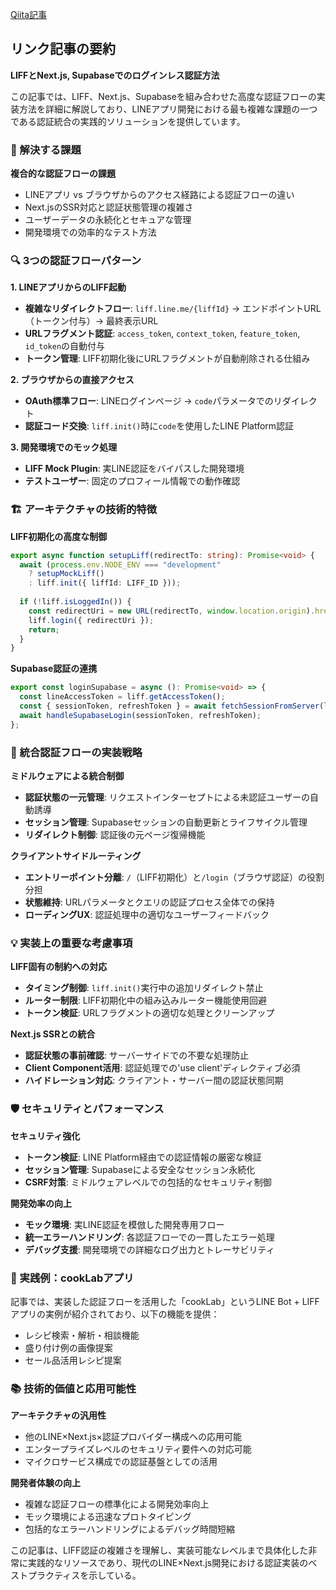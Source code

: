 [Qiita記事](https://qiita.com/yongyong/items/8bf9e2a9da23dc2f148f)

## リンク記事の要約

**LIFFとNext.js, Supabaseでのログインレス認証方法**

この記事では、LIFF、Next.js、Supabaseを組み合わせた高度な認証フローの実装方法を詳細に解説しており、LINEアプリ開発における最も複雑な課題の一つである認証統合の実践的ソリューションを提供しています。

### 🎯 解決する課題

**複合的な認証フローの課題**
- LINEアプリ vs ブラウザからのアクセス経路による認証フローの違い
- Next.jsのSSR対応と認証状態管理の複雑さ
- ユーザーデータの永続化とセキュアな管理
- 開発環境での効率的なテスト方法

### 🔍 3つの認証フローパターン

**1. LINEアプリからのLIFF起動**
- **複雑なリダイレクトフロー**: `liff.line.me/{liffId}` → エンドポイントURL（トークン付与）→ 最終表示URL
- **URLフラグメント認証**: `access_token`, `context_token`, `feature_token`, `id_token`の自動付与
- **トークン管理**: LIFF初期化後にURLフラグメントが自動削除される仕組み

**2. ブラウザからの直接アクセス**
- **OAuth標準フロー**: LINEログインページ → `code`パラメータでのリダイレクト
- **認証コード交換**: `liff.init()`時に`code`を使用したLINE Platform認証

**3. 開発環境でのモック処理**
- **LIFF Mock Plugin**: 実LINE認証をバイパスした開発環境
- **テストユーザー**: 固定のプロフィール情報での動作確認

### 🏗️ アーキテクチャの技術的特徴

**LIFF初期化の高度な制御**
```typescript
export async function setupLiff(redirectTo: string): Promise<void> {
  await (process.env.NODE_ENV === "development"
    ? setupMockLiff()
    : liff.init({ liffId: LIFF_ID }));
    
  if (!liff.isLoggedIn()) {
    const redirectUri = new URL(redirectTo, window.location.origin).href;
    liff.login({ redirectUri });
    return;
  }
}
```

**Supabase認証の連携**
```typescript
export const loginSupabase = async (): Promise<void> => {
  const lineAccessToken = liff.getAccessToken();
  const { sessionToken, refreshToken } = await fetchSessionFromServer(lineAccessToken);
  await handleSupabaseLogin(sessionToken, refreshToken);
};
```

### 🔄 統合認証フローの実装戦略

**ミドルウェアによる統合制御**
- **認証状態の一元管理**: リクエストインターセプトによる未認証ユーザーの自動誘導
- **セッション管理**: Supabaseセッションの自動更新とライフサイクル管理
- **リダイレクト制御**: 認証後の元ページ復帰機能

**クライアントサイドルーティング**
- **エントリーポイント分離**: `/`（LIFF初期化）と`/login`（ブラウザ認証）の役割分担
- **状態維持**: URLパラメータとクエリの認証プロセス全体での保持
- **ローディングUX**: 認証処理中の適切なユーザーフィードバック

### 💡 実装上の重要な考慮事項

**LIFF固有の制約への対応**
- **タイミング制御**: `liff.init()`実行中の追加リダイレクト禁止
- **ルーター制限**: LIFF初期化中の組み込みルーター機能使用回避
- **トークン検証**: URLフラグメントの適切な処理とクリーンアップ

**Next.js SSRとの統合**
- **認証状態の事前確認**: サーバーサイドでの不要な処理防止
- **Client Component活用**: 認証処理での'use client'ディレクティブ必須
- **ハイドレーション対応**: クライアント・サーバー間の認証状態同期

### 🛡️ セキュリティとパフォーマンス

**セキュリティ強化**
- **トークン検証**: LINE Platform経由での認証情報の厳密な検証
- **セッション管理**: Supabaseによる安全なセッション永続化
- **CSRF対策**: ミドルウェアレベルでの包括的なセキュリティ制御

**開発効率の向上**
- **モック環境**: 実LINE認証を模倣した開発専用フロー
- **統一エラーハンドリング**: 各認証フローでの一貫したエラー処理
- **デバッグ支援**: 開発環境での詳細なログ出力とトレーサビリティ

### 🎨 実践例：cookLabアプリ

記事では、実装した認証フローを活用した「cookLab」というLINE Bot + LIFFアプリの実例が紹介されており、以下の機能を提供：
- レシピ検索・解析・相談機能
- 盛り付け例の画像提案
- セール品活用レシピ提案

### 📚 技術的価値と応用可能性

**アーキテクチャの汎用性**
- 他のLINE×Next.js×認証プロバイダー構成への応用可能
- エンタープライズレベルのセキュリティ要件への対応可能
- マイクロサービス構成での認証基盤としての活用

**開発者体験の向上**
- 複雑な認証フローの標準化による開発効率向上
- モック環境による迅速なプロトタイピング
- 包括的なエラーハンドリングによるデバッグ時間短縮

この記事は、LIFF認証の複雑さを理解し、実装可能なレベルまで具体化した非常に実践的なリソースであり、現代のLINE×Next.js開発における認証実装のベストプラクティスを示している。